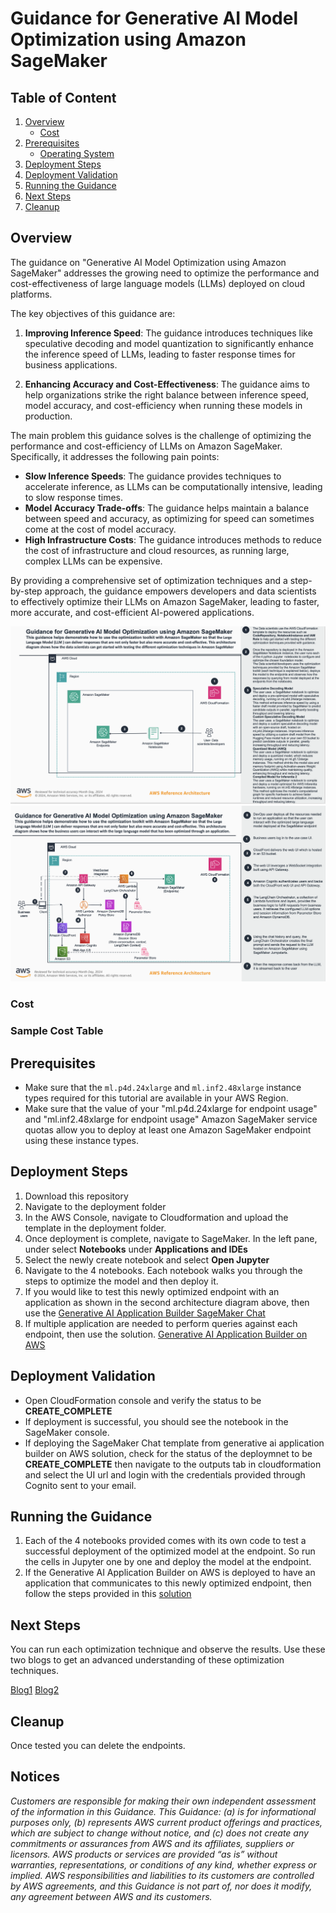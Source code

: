 # Guidance for Generative AI Model Optimization using Amazon SageMaker

## Table of Content 

1. [Overview](#overview)
    - [Cost](#cost)
2. [Prerequisites](#prerequisites)
    - [Operating System](#operating-system)
3. [Deployment Steps](#deployment-steps)
4. [Deployment Validation](#deployment-validation)
5. [Running the Guidance](#running-the-guidance)
6. [Next Steps](#next-steps)
7. [Cleanup](#cleanup)


## Overview

The guidance on "Generative AI Model Optimization using Amazon SageMaker" addresses the growing need to optimize the performance and cost-effectiveness of large language models (LLMs) deployed on cloud platforms.

The key objectives of this guidance are:

1. **Improving Inference Speed**: The guidance introduces techniques like speculative decoding and model quantization to significantly enhance the inference speed of LLMs, leading to faster response times for business applications.

2. **Enhancing Accuracy and Cost-Effectiveness**: The guidance aims to help organizations strike the right balance between inference speed, model accuracy, and cost-efficiency when running these models in production.

The main problem this guidance solves is the challenge of optimizing the performance and cost-efficiency of LLMs on Amazon SageMaker. Specifically, it addresses the following pain points:

- **Slow Inference Speeds**: The guidance provides techniques to accelerate inference, as LLMs can be computationally intensive, leading to slow response times.
- **Model Accuracy Trade-offs**: The guidance helps maintain a balance between speed and accuracy, as optimizing for speed can sometimes come at the cost of model accuracy.
- **High Infrastructure Costs**: The guidance introduces methods to reduce the cost of infrastructure and cloud resources, as running large, complex LLMs can be expensive.

By providing a comprehensive set of optimization techniques and a step-by-step approach, the guidance empowers developers and data scientists to effectively optimize their LLMs on Amazon SageMaker, leading to faster, more accurate, and cost-efficient AI-powered applications.

![Architecture](./assets/arch-1.png)
![Architecture](./assets/arch-2.png)

### Cost



### Sample Cost Table



## Prerequisites

* Make sure that the `ml.p4d.24xlarge` and `ml.inf2.48xlarge` instance types required for this tutorial are available in your AWS Region.
* Make sure that the value of your "ml.p4d.24xlarge for endpoint usage" and "ml.inf2.48xlarge for endpoint usage" Amazon SageMaker service quotas allow you to deploy at least one Amazon SageMaker endpoint using these instance types.


## Deployment Steps 
1. Download this repository
2. Navigate to the deployment folder
3. In the AWS Console, navigate to Cloudformation and upload the template in the deployment folder.
4. Once deployment is complete, navigate to SageMaker. In the left pane, under select **Notebooks** under **Applications and IDEs**
5. Select the newly create notebook and select **Open Jupyter**
6. Navigate to the 4 notebooks. Each notebook walks you through the steps to optimize the model and then deploy it.
7. If you would like to test this newly optimized endpoint with an application as shown in the second architecture diagram above, then use the 
   [Generative AI Application Builder SageMaker Chat](https://console.aws.amazon.com/cloudformation/home?region=us-east-1#/stacks/new?templateURL=https://solutions-reference.s3.amazonaws.com/generative-ai-application-builder-on-aws/latest/SageMakerChat.template)
8. If multiple application are needed to perform queries against each endpoint, then use the solution. [Generative AI Application Builder on AWS](https://aws.amazon.com/solutions/implementations/generative-ai-application-builder-on-aws/)


## Deployment Validation

* Open CloudFormation console and verify the status to be **CREATE_COMPLETE**
* If deployment is successful, you should see the notebook in the SageMaker console.
* If deploying the SageMaker Chat template from generative ai application builder on AWS solution, check for the status of the deploymnet to be **CREATE_COMPLETE** then navigate to the outputs tab in cloudformation and select the UI url and login with the credentials provided through Cognito sent to your email.


## Running the Guidance

1. Each of the 4 notebooks provided  comes with its own code to test a successful deployment of the optimized model at the endpoint. So run the cells in Jupyter one by one and deploy the model at the endpoint.
2. If the Generative AI Application Builder on AWS is deployed to have an application that communicates to this newly optimized endpoint, then follow the steps provided in this [solution](https://aws.amazon.com/solutions/implementations/generative-ai-application-builder-on-aws/)



## Next Steps

You can run each optimization technique and observe the results. Use these two blogs to get an advanced understanding of these optimization techniques.

[Blog1](https://aws.amazon.com/blogs/machine-learning/achieve-up-to-2x-higher-throughput-while-reducing-costs-by-50-for-generative-ai-inference-on-amazon-sagemaker-with-the-new-inference-optimization-toolkit-part-1/)
[Blog2](https://aws.amazon.com/blogs/machine-learning/achieve-up-to-2x-higher-throughput-while-reducing-costs-by-up-to-50-for-generative-ai-inference-on-amazon-sagemaker-with-the-new-inference-optimization-toolkit-part-2/)


## Cleanup

 Once tested you can delete the endpoints.

## Notices

*Customers are responsible for making their own independent assessment of the information in this Guidance. This Guidance: (a) is for informational purposes only, (b) represents AWS current product offerings and practices, which are subject to change without notice, and (c) does not create any commitments or assurances from AWS and its affiliates, suppliers or licensors. AWS products or services are provided “as is” without warranties, representations, or conditions of any kind, whether express or implied. AWS responsibilities and liabilities to its customers are controlled by AWS agreements, and this Guidance is not part of, nor does it modify, any agreement between AWS and its customers.*


